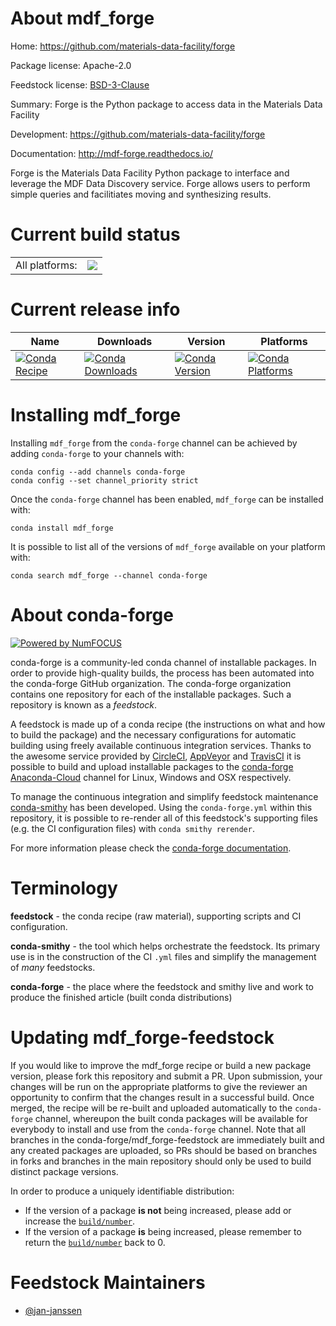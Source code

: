 About mdf_forge
===============

Home: https://github.com/materials-data-facility/forge

Package license: Apache-2.0

Feedstock license: [BSD-3-Clause](https://github.com/conda-forge/mdf_forge-feedstock/blob/master/LICENSE.txt)

Summary: Forge is the Python package to access data in the Materials Data Facility

Development: https://github.com/materials-data-facility/forge

Documentation: http://mdf-forge.readthedocs.io/

Forge is the Materials Data Facility Python package to interface and
leverage the MDF Data Discovery service. Forge allows users to perform
simple queries and facilitiates moving and synthesizing results.


Current build status
====================


<table><tr><td>All platforms:</td>
    <td>
      <a href="https://dev.azure.com/conda-forge/feedstock-builds/_build/latest?definitionId=8134&branchName=master">
        <img src="https://dev.azure.com/conda-forge/feedstock-builds/_apis/build/status/mdf_forge-feedstock?branchName=master">
      </a>
    </td>
  </tr>
</table>

Current release info
====================

| Name | Downloads | Version | Platforms |
| --- | --- | --- | --- |
| [![Conda Recipe](https://img.shields.io/badge/recipe-mdf_forge-green.svg)](https://anaconda.org/conda-forge/mdf_forge) | [![Conda Downloads](https://img.shields.io/conda/dn/conda-forge/mdf_forge.svg)](https://anaconda.org/conda-forge/mdf_forge) | [![Conda Version](https://img.shields.io/conda/vn/conda-forge/mdf_forge.svg)](https://anaconda.org/conda-forge/mdf_forge) | [![Conda Platforms](https://img.shields.io/conda/pn/conda-forge/mdf_forge.svg)](https://anaconda.org/conda-forge/mdf_forge) |

Installing mdf_forge
====================

Installing `mdf_forge` from the `conda-forge` channel can be achieved by adding `conda-forge` to your channels with:

```
conda config --add channels conda-forge
conda config --set channel_priority strict
```

Once the `conda-forge` channel has been enabled, `mdf_forge` can be installed with:

```
conda install mdf_forge
```

It is possible to list all of the versions of `mdf_forge` available on your platform with:

```
conda search mdf_forge --channel conda-forge
```


About conda-forge
=================

[![Powered by
NumFOCUS](https://img.shields.io/badge/powered%20by-NumFOCUS-orange.svg?style=flat&colorA=E1523D&colorB=007D8A)](https://numfocus.org)

conda-forge is a community-led conda channel of installable packages.
In order to provide high-quality builds, the process has been automated into the
conda-forge GitHub organization. The conda-forge organization contains one repository
for each of the installable packages. Such a repository is known as a *feedstock*.

A feedstock is made up of a conda recipe (the instructions on what and how to build
the package) and the necessary configurations for automatic building using freely
available continuous integration services. Thanks to the awesome service provided by
[CircleCI](https://circleci.com/), [AppVeyor](https://www.appveyor.com/)
and [TravisCI](https://travis-ci.com/) it is possible to build and upload installable
packages to the [conda-forge](https://anaconda.org/conda-forge)
[Anaconda-Cloud](https://anaconda.org/) channel for Linux, Windows and OSX respectively.

To manage the continuous integration and simplify feedstock maintenance
[conda-smithy](https://github.com/conda-forge/conda-smithy) has been developed.
Using the ``conda-forge.yml`` within this repository, it is possible to re-render all of
this feedstock's supporting files (e.g. the CI configuration files) with ``conda smithy rerender``.

For more information please check the [conda-forge documentation](https://conda-forge.org/docs/).

Terminology
===========

**feedstock** - the conda recipe (raw material), supporting scripts and CI configuration.

**conda-smithy** - the tool which helps orchestrate the feedstock.
                   Its primary use is in the construction of the CI ``.yml`` files
                   and simplify the management of *many* feedstocks.

**conda-forge** - the place where the feedstock and smithy live and work to
                  produce the finished article (built conda distributions)


Updating mdf_forge-feedstock
============================

If you would like to improve the mdf_forge recipe or build a new
package version, please fork this repository and submit a PR. Upon submission,
your changes will be run on the appropriate platforms to give the reviewer an
opportunity to confirm that the changes result in a successful build. Once
merged, the recipe will be re-built and uploaded automatically to the
`conda-forge` channel, whereupon the built conda packages will be available for
everybody to install and use from the `conda-forge` channel.
Note that all branches in the conda-forge/mdf_forge-feedstock are
immediately built and any created packages are uploaded, so PRs should be based
on branches in forks and branches in the main repository should only be used to
build distinct package versions.

In order to produce a uniquely identifiable distribution:
 * If the version of a package **is not** being increased, please add or increase
   the [``build/number``](https://docs.conda.io/projects/conda-build/en/latest/resources/define-metadata.html#build-number-and-string).
 * If the version of a package **is** being increased, please remember to return
   the [``build/number``](https://docs.conda.io/projects/conda-build/en/latest/resources/define-metadata.html#build-number-and-string)
   back to 0.

Feedstock Maintainers
=====================

* [@jan-janssen](https://github.com/jan-janssen/)

